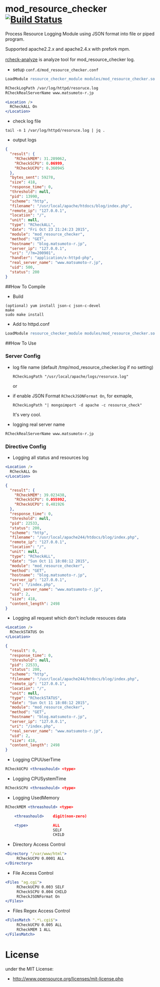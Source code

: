 # mod_resource_checker [![Build Status](https://travis-ci.org/matsumotory/mod_resource_checker.svg?branch=master)](https://travis-ci.org/matsumotory/mod_resource_checker)

Process Resource Logging Module using JSON format into file or piped program.

Supported apache2.2.x and apache2.4.x with prefork mpm.

[rcheck-analyze](https://github.com/matsumoto-r/rcheck-analyzer) is analyze tool for mod_resource_checker log.
　

- setup `conf.d/mod_resource_checker.conf`

```apache
LoadModule resource_checker_module modules/mod_resource_checker.so

RCheckLogPath /var/log/httpd/resoruce.log
RCheckRealServerName www.matsumoto-r.jp

<Location />
  RCheckALL On
</Location>
```

- check log file 

```
tail -n 1 /var/log/httpd/resoruce.log | jq .
```

- output logs

```json
{
  "result": {
    "RCheckMEM": 31.289062,
    "RCheckSCPU": 0.06999,
    "RCheckUCPU": 0.360945
  },
  "bytes_sent": 59278,
  "size": 418,
  "response_time": 0,
  "threshold": null,
  "pid": 13990,
  "scheme": "http",
  "filename": "/usr/local/apache/htdocs/blog/index.php",
  "remote_ip": "127.0.0.1",
  "location": "/",
  "unit": null,
  "type": "RCheckALL",
  "date": "Fri Oct 23 21:24:23 2015",
  "module": "mod_resource_checker",
  "method": "GET",
  "hostname": "blog.matsumoto-r.jp",
  "server_ip": "127.0.0.1",
  "uri": "/?m=200901",
  "handler": "application/x-httpd-php",
  "real_server_name": "www.matsumoto-r.jp",
  "uid": 500,
  "status": 200
}
```

##How To Compile
- Build
```
(optional) yum install json-c json-c-devel
make
sudo make install
```

- Add to  httpd.conf
```apache
LoadModule resource_checker_module modules/mod_resource_checker.so
```


##How To Use
### Server Config
- log file name (default /tmp/mod_resource_checker.log if no setting)

    ```
    RCheckLogPath "/usr/local/apache/logs/resoruce.log"
    ```

    or

- if enable JSON Format `RCheckJSONFormat On`, for exmaple,

    ```
    RCheckLogPath "| mongoimport -d apache -c resource_check"
    ```

    It's very cool.

- logging real server name

```
RCheckRealServerName www.matsumoto-r.jp
```

### Directive Config
- Logging all status and resources log

```apache
<Location />
  RCheckALL On
</Location>
```

```json
{
  "result": {
    "RCheckMEM": 39.023438,
    "RCheckSCPU": 0.055992,
    "RCheckUCPU": 0.481926
  },
  "response_time": 0,
  "threshold": null,
  "pid": 22533,
  "status": 200,
  "scheme": "http",
  "filename": "/usr/local/apache244/htdocs/blog/index.php",
  "remote_ip": "127.0.0.1",
  "location": "/",
  "unit": null,
  "type": "RCheckALL",
  "date": "Sun Oct 11 18:08:12 2015",
  "module": "mod_resource_checker",
  "method": "GET",
  "hostname": "blog.matsumoto-r.jp",
  "server_ip": "127.0.0.1",
  "uri": "/index.php",
  "real_server_name": "www.matsumoto-r.jp",
  "uid": 2,
  "size": 418,
  "content_length": 2498
}
```

- Logging all request which don't include resouces data

```apache
<Location />
  RCheckSTATUS On
</Location>
```

```json
{
  "result": 0,
  "response_time": 0,
  "threshold": null,
  "pid": 22533,
  "status": 200,
  "scheme": "http",
  "filename": "/usr/local/apache244/htdocs/blog/index.php",
  "remote_ip": "127.0.0.1",
  "location": "/",
  "unit": null,
  "type": "RCheckSTATUS",
  "date": "Sun Oct 11 18:08:12 2015",
  "module": "mod_resource_checker",
  "method": "GET",
  "hostname": "blog.matsumoto-r.jp",
  "server_ip": "127.0.0.1",
  "uri": "/index.php",
  "real_server_name": "www.matsumoto-r.jp",
  "uid": 2,
  "size": 418,
  "content_length": 2498
}
```

- Logging CPUUserTime

```apache
RCheckUCPU <threashould> <type>
```

- Logging CPUSystemTime
```apache
RCheckSCPU <threashould> <type>
```

- Logging UsedMemory
```apache
RCheckMEM <threashould> <type>

    <threashould>    digit(non-zero)

    <type>           ALL
                     SELF
                     CHILD
```

- Directory Access Control
```apache
<Directory "/var/www/html">
     RCheckUCPU 0.0001 ALL
</Directory>
```

- File Access Control
```apache
<Files "ag.cgi">
     RCheckUCPU 0.003 SELF
     RCheckSCPU 0.004 CHILD
     RCheckJSONFormat On
</Files>
```

- Files Regex Access Control
```apache
<FilesMatch ".*\.cgi$">
     RCheckUCPU 0.005 ALL
     RCheckMEM 1 ALL
</FilesMatch>
```

# License
under the MIT License:

* http://www.opensource.org/licenses/mit-license.php
